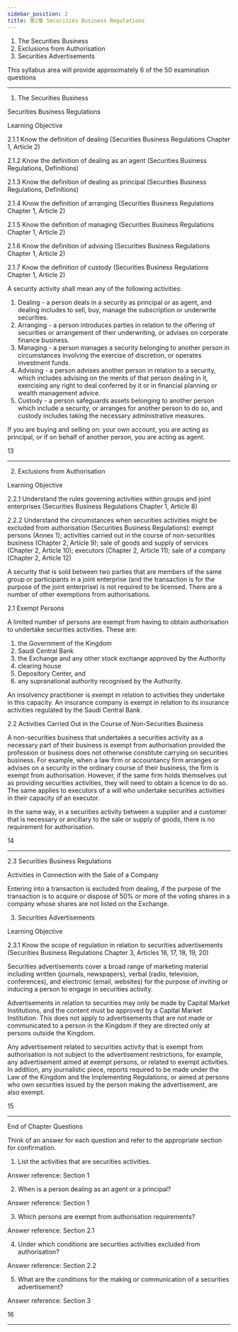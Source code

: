 ```yaml
---
sidebar_position: 2
title: 第2章 Securities Business Regulations
---
```


1. The Securities Business
2. Exclusions from Authorisation
3. Securities Advertisements

This syllabus area will provide approximately 6 of the 50 examination questions

---

1. The Securities Business

Securities Business Regulations

Learning Objective

2.1.1 Know the definition of dealing (Securities Business Regulations Chapter 1, Article 2)

2.1.2 Know the definition of dealing as an agent (Securities Business Regulations, Definitions)

2.1.3 Know the definition of dealing as principal (Securities Business Regulations, Definitions)

2.1.4 Know the definition of arranging (Securities Business Regulations Chapter 1, Article 2)

2.1.5 Know the definition of managing (Securities Business Regulations Chapter 1, Article 2)

2.1.6 Know the definition of advising (Securities Business Regulations Chapter 1, Article 2) 

2.1.7 Know the definition of custody (Securities Business Regulations Chapter 1, Article 2)

A security activity shall mean any of the following activities:
1. Dealing - a person deals in a security as principal or as agent, and dealing includes to sell, buy, manage the subscription or underwrite securities.
2. Arranging - a person introduces parties in relation to the offering of securities or arrangement of their underwriting, or advises on corporate finance business.
3. Managing - a person manages a security belonging to another person in circumstances involving the exercise of discretion, or operates investment funds.
4. Advising - a person advises another person in relation to a security, which includes advising on the merits of that person dealing in it, exercising any right to deal conferred by it or in financial planning or wealth management advice.
5. Custody - a person safeguards assets belonging to another person which include a security, or arranges for another person to do so, and custody includes taking the necessary administrative measures.

If you are buying and selling on: your own account, you are acting as principal, or if on behalf of another person, you are acting as agent.

13

---

2. Exclusions from Authorisation

Learning Objective

2.2.1 Understand the rules governing activities within groups and joint enterprises (Securities Business Regulations Chapter 1, Article 8)

2.2.2 Understand the circumstances when securities activities might be excluded from authorisation (Securities Business Regulations): exempt persons (Annex 1); activities carried out in the course of non-securities business (Chapter 2, Article 9); sale of goods and supply of services (Chapter 2, Article 10); executors (Chapter 2, Article 11); sale of a company (Chapter 2, Article 12)

A security that is sold between two parties that are members of the same group or participants in a joint enterprise (and the transaction is for the purpose of the joint enterprise) is not required to be licensed. There are a number of other exemptions from authorisations.

2.1 Exempt Persons

A limited number of persons are exempt from having to obtain authorisation to undertake securities activities. These are:
1. the Government of the Kingdom
2. Saudi Central Bank
3. the Exchange and any other stock exchange approved by the Authority
4. clearing house
5. Depository Center, and
6. any supranational authority recognised by the Authority.

An insolvency practitioner is exempt in relation to activities they undertake in this capacity. An insurance company is exempt in relation to its insurance activities regulated by the Saudi Central Bank.

2.2 Activities Carried Out in the Course of Non-Securities Business

A non-securities business that undertakes a securities activity as a necessary part of their business is exempt from authorisation provided the profession or business does not otherwise constitute carrying on securities business. For example, when a law firm or accountancy firm arranges or advises on a security in the ordinary course of their business, the firm is exempt from authorisation. However, if the same firm holds themselves out as providing securities activities, they will need to obtain a licence to do so. The same applies to executors of a will who undertake securities activities in their capacity of an executor.

In the same way, in a securities activity between a supplier and a customer that is necessary or ancillary to the sale or supply of goods, there is no requirement for authorisation.

14

---

2.3 Securities Business Regulations

Activities in Connection with the Sale of a Company

Entering into a transaction is excluded from dealing, if the purpose of the transaction is to acquire or dispose of 50% or more of the voting shares in a company whose shares are not listed on the Exchange.

3. Securities Advertisements

Learning Objective

2.3.1 Know the scope of regulation in relation to securities advertisements (Securities Business Regulations Chapter 3, Articles 16, 17, 18, 19, 20)

Securities advertisements cover a broad range of marketing material including written (journals, newspapers), verbal (radio, television, conferences), and electronic (email, websites) for the purpose of inviting or inducing a person to engage in securities activity.

Advertisements in relation to securities may only be made by Capital Market Institutions, and the content must be approved by a Capital Market Institution. This does not apply to advertisements that are not made or communicated to a person in the Kingdom if they are directed only at persons outside the Kingdom.

Any advertisement related to securities activity that is exempt from authorisation is not subject to the advertisement restrictions, for example, any advertisement aimed at exempt persons, or related to exempt activities. In addition, any journalistic piece, reports required to be made under the Law of the Kingdom and the Implementing Regulations, or aimed at persons who own securities issued by the person making the advertisement, are also exempt.

15

---

End of Chapter Questions

Think of an answer for each question and refer to the appropriate section for confirmation.

1. List the activities that are securities activities.

Answer reference: Section 1

2. When is a person dealing as an agent or a principal?

Answer reference: Section 1

3. Which persons are exempt from authorisation requirements?

Answer reference: Section 2.1

4. Under which conditions are securities activities excluded from authorisation?

Answer reference: Section 2.2

5. What are the conditions for the making or communication of a securities advertisement?

Answer reference: Section 3

16

---